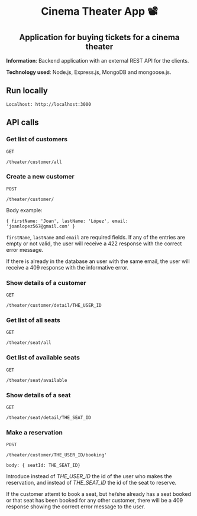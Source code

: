 <h1 align="center">Cinema Theater App 📽</h1>
<h2 align="center">Application for buying tickets for a cinema theater</h2>

**Information**: Backend application with an external REST API for the clients. <br />

**Technology used**: Node.js, Express.js, MongoDB and mongoose.js.

## Run locally

```
Localhost: http://localhost:3000
```

## API calls

### Get list of customers

`GET`

```
/theater/customer/all
```

### Create a new customer

`POST`

```
/theater/customer/
```

Body example:

```
{ firstName: 'Joan', lastName: 'López', email: 'joanlopez567@gmail.com' }
```

`firstName`, `lastName` and `email` are required fields. If any of the entries are empty or not valid, the user will receive a 422 response with the correct error message.

If there is already in the database an user with the same email, the user will receive a 409 response with the informative error.

### Show details of a customer

`GET`

```
/theater/customer/detail/THE_USER_ID
```

### Get list of all seats

`GET`

```
/theater/seat/all
```

### Get list of available seats

`GET`

```
/theater/seat/available
```

### Show details of a seat

`GET`

```
/theater/seat/detail/THE_SEAT_ID
```

### Make a reservation

`POST`

```
/theater/customer/THE_USER_ID/booking'
```

```
body: { seatId: THE_SEAT_ID}
```

Introduce instead of _THE_USER_ID_ the id of the user who makes the reservation, and instead of _THE_SEAT_ID_ the id of the seat to reserve.

If the customer attemt to book a seat, but he/she already has a seat booked or that seat has been booked for any other customer, there will be a 409 response showing the correct error message to the user.
